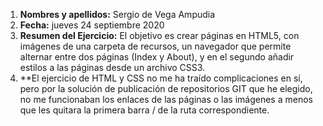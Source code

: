 1. **Nombres y apellidos:** Sergio de Vega Ampudia
2. **Fecha:** jueves 24 septiembre 2020
3. **Resumen del Ejercicio:** El objetivo es crear páginas en HTML5, con imágenes de una carpeta de recursos, un navegador que permite alternar entre dos páginas (Index y About), y en el segundo añadir estilos a las páginas desde un archivo CSS3.
4. **El ejercicio de HTML y CSS no me ha traído complicaciones en sí, pero por la solución de publicación de repositorios GIT que he elegido, no me funcionaban los enlaces de las páginas o las imágenes a menos que les quitara la primera barra / de la ruta correspondiente.
